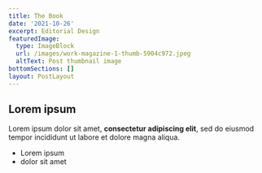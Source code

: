 ```yaml
---
title: The Book
date: '2021-10-26'
excerpt: Editorial Design
featuredImage:
  type: ImageBlock
  url: /images/work-magazine-1-thumb-5904c972.jpeg
  altText: Post thumbnail image
bottomSections: []
layout: PostLayout
---
```

## Lorem ipsum

Lorem ipsum dolor sit amet, **consectetur adipiscing elit**, sed do eiusmod tempor incididunt ut labore et dolore magna aliqua.

- Lorem ipsum
- dolor sit amet
